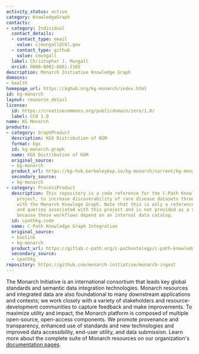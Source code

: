 ```yaml
---
activity_status: active
category: KnowledgeGraph
contacts:
- category: Individual
  contact_details:
  - contact_type: email
    value: cjmungall@lbl.gov
  - contact_type: github
    value: cmungall
  label: Christopher J. Mungall
  orcid: 0000-0002-6601-2165
description: Monarch Initiative Knowledge Graph
domains:
- health
homepage_url: https://kghub.org/kg-monarch/index.html
id: kg-monarch
layout: resource_detail
license:
  id: https://creativecommons.org/publicdomain/zero/1.0/
  label: CC0 1.0
name: KG Monarch
products:
- category: GraphProduct
  description: KGX Distribution of KGM
  format: kgx
  id: kg-monarch.graph
  name: KGX Distribution of KGM
  original_source:
  - kg-monarch
  product_url: https://kg-hub.berkeleybop.io/kg-monarch/current/kg-monarch.tar.gz
  secondary_source:
  - kg-monarch
- category: ProcessProduct
  description: This repository is a code reference for the C-Path Knowledge Graph
    project, to increase discoverability of rare disease datasets through integration
    with the Monarch Knowlege Graph. Note that this is only a reference to scripts
    and queries associated with this project and is not provided as a runnable project
    because these workflows depend on an internal data catalog.
  id: cpathkg.code
  name: C-Path Knowledge Graph Integration
  original_source:
  - biolink
  - kg-monarch
  product_url: https://gitlab.c-path.org/c-pathontology/c-path-knowledge-graph-integration
  secondary_source:
  - cpathkg
repository: https://github.com/monarch-initiative/monarch-ingest
---
```

The Monarch Initiative is an international consortium that leads key global standards and semantic data integration technologies. Monarch resources and integrated data are also foundational to many downstream applications and contexts; we work closely with a variety of stakeholders and resource-development communities to capture feedback and make improvements. To maximize utility and impact, the Monarch platform is composed of multiple open-source, open-access components. We promote provenance and transparency, enhanced use of standards and new technologies and improved data accessibility, end-user utility, and data submission. Learn more about the complete suite of Monarch resources on our organization's [documentation pages](https://monarch-initiative.github.io/monarch-documentation/).
